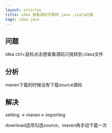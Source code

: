 ```yaml
---
layout: articles
title: idea 查看源码不跳转.java .scala问题
tags: idea java
---
```


## 问题

idea ctrl+鼠标点击想查看源码只挑转到.class文件

## 分析

maven下载的时候没有下载source源码


## 解决

setting -> maven-> importing

download选项勾选source，maven再手动下载一次